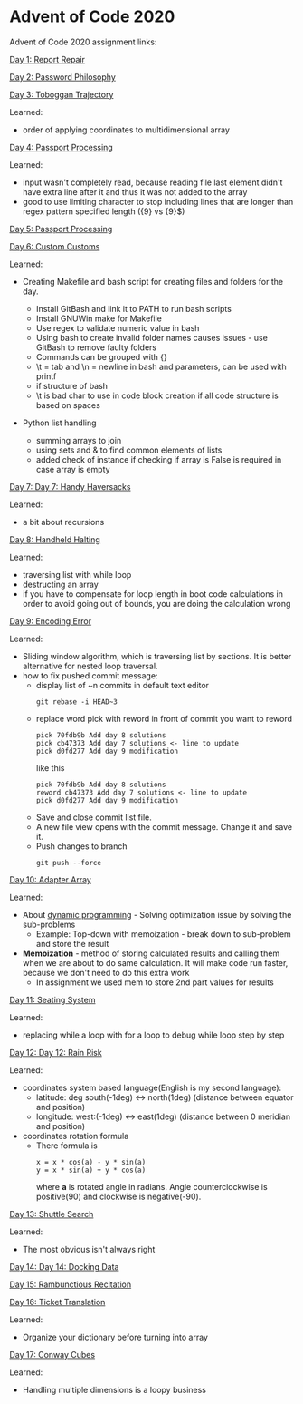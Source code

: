 # Advent of Code 2020

Advent of Code 2020 assignment links:

[Day 1: Report Repair](https://adventofcode.com/2020/day/1)

[Day 2: Password Philosophy](https://adventofcode.com/2020/day/2)

[Day 3: Toboggan Trajectory](https://adventofcode.com/2020/day/3)

Learned:

- order of applying coordinates to multidimensional array

[Day 4: Passport Processing](https://adventofcode.com/2020/day/4)

Learned:

- input wasn't completely read, because reading file last element didn't have extra line after it and thus it was not added to the array
- good to use limiting character to stop including lines that are longer than regex pattern specified length ({9} vs {9}$)

[Day 5: Passport Processing](https://adventofcode.com/2020/day/5)

[Day 6: Custom Customs](https://adventofcode.com/2020/day/6)

Learned:

- Creating Makefile and bash script for creating files and folders for the day.
    - Install GitBash and link it to PATH to run bash scripts
    - Install GNUWin make for Makefile
    - Use regex to validate numeric value in bash
    - Using bash to create invalid folder names causes issues - use GitBash to remove faulty folders
    - Commands can be grouped with {}
    - \t = tab and \n = newline in bash and parameters, can be used with printf
    - if structure of bash
    - \t is bad char to use in code block creation if all code structure is based on spaces

- Python list handling
    - summing arrays to join
    - using sets and & to find common elements of lists
    - added check of instance if checking if array is False is required in case array is empty

[Day 7: Day 7: Handy Haversacks](https://adventofcode.com/2020/day/7)

Learned:

- a bit about recursions

[Day 8: Handheld Halting](https://adventofcode.com/2020/day/8)

Learned:

- traversing list with while loop
- destructing an array
- if you have to compensate for loop length in boot code calculations in order to avoid going out of bounds, you are doing the calculation wrong

[Day 9: Encoding Error](https://adventofcode.com/2020/day/9)

Learned:

- Sliding window algorithm, which is traversing list by sections. It is better alternative for nested loop traversal.
- how to fix pushed commit message:
    - display list of ~n commits in default text editor
      ```
      git rebase -i HEAD~3 
      ```
    - replace word pick with reword in front of commit you want to reword
      ```
      pick 70fdb9b Add day 8 solutions
      pick cb47373 Add day 7 solutions <- line to update
      pick d0fd277 Add day 9 modification
      ```
      like this
      ```
      pick 70fdb9b Add day 8 solutions
      reword cb47373 Add day 7 solutions <- line to update
      pick d0fd277 Add day 9 modification
      ```
    - Save and close commit list file.
    - A new file view opens with the commit message. Change it and save it.
    - Push changes to branch
      ```
      git push --force
      ```

[Day 10: Adapter Array ](https://adventofcode.com/2020/day/10)

Learned:

- About [dynamic programming](https://www.dynamicprogramming.com/) - Solving optimization issue by solving the sub-problems
    - Example: Top-down with memoization - break down to sub-problem and store the result
- **Memoization** - method of storing calculated results and calling them when we are about to do same calculation. It will make code run faster, because we don't need to do this extra work
    - In assignment we used mem to store 2nd part values for results

[Day 11: Seating System](https://adventofcode.com/2020/day/11)

Learned:

- replacing while a loop with for a loop to debug while loop step by step

[Day 12: Day 12: Rain Risk](https://adventofcode.com/2020/day/12)

Learned:

- coordinates system based language(English is my second language):
    - latitude: deg south(-1deg) <-> north(1deg) (distance between equator and position)
    - longitude: west:(-1deg) <-> east(1deg) (distance between 0 meridian and position)
- coordinates rotation formula
    - There formula is
      ```
      x = x * cos(a) - y * sin(a)
      y = x * sin(a) + y * cos(a)
      ```
      where **a** is rotated angle in radians. Angle counterclockwise is positive(90) and clockwise is negative(-90).

[Day 13: Shuttle Search](https://adventofcode.com/2020/day/13)

Learned:

- The most obvious isn't always right

[Day 14: Day 14: Docking Data](https://adventofcode.com/2020/day/14)

[Day 15: Rambunctious Recitation](https://adventofcode.com/2020/day/15)

[Day 16: Ticket Translation](https://adventofcode.com/2020/day/16)

Learned:

- Organize your dictionary before turning into array

[Day 17: Conway Cubes](https://adventofcode.com/2020/day/17)

Learned:

- Handling multiple dimensions is a loopy business

